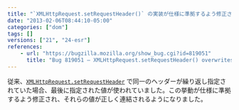 ```yaml
---
title: "`XMLHttpRequest.setRequestHeader()` の実装が仕様に準拠するよう修正されました"
date: "2013-02-06T08:44:10-05:00"
categories: ["dom"]
tags: []
versions: ["21", "24-esr"]
references:
    - url: "https://bugzilla.mozilla.org/show_bug.cgi?id=819051"
      title: "Bug 819051 – XMLHttpRequest.setRequestHeader() overwrites instead of combines values for the same header."
---
```

従来、[`XMLHttpRequest.setRequestHeader`](https://developer.mozilla.org/docs/Web/API/XMLHttpRequest#setRequestHeader) で同一のヘッダーが繰り返し指定されていた場合、最後に指定された値が使われていました。この挙動が仕様に準拠するよう修正され、それらの値が正しく連結されるようになりました。

